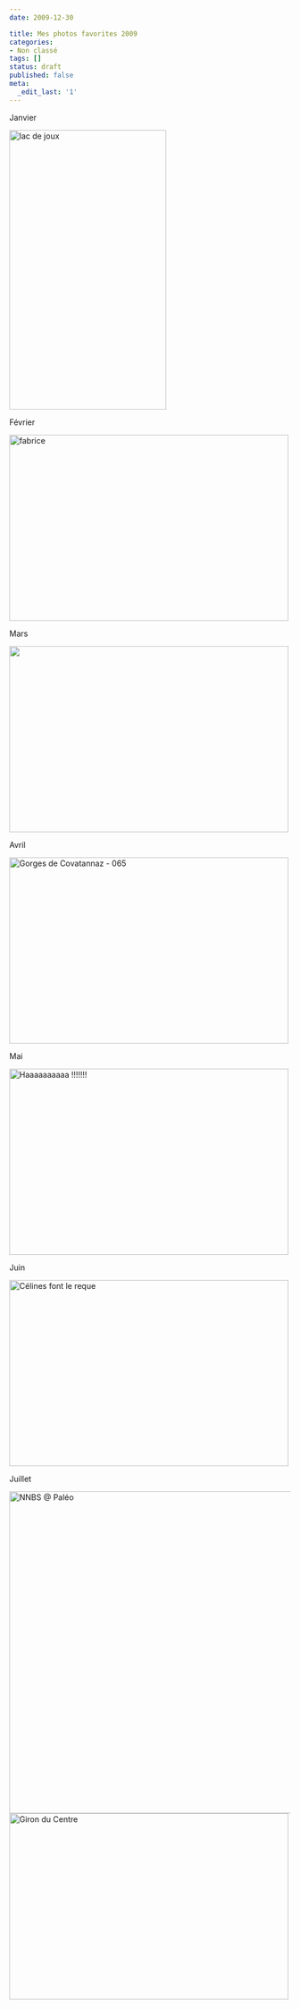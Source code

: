 ```yaml
---
date: 2009-12-30

title: Mes photos favorites 2009
categories:
- Non classé
tags: []
status: draft
published: false
meta:
  _edit_last: '1'
---
```

Janvier

<a title="lac de joux de alienlebarge, sur Flickr" href="https://www.flickr.com/photos/alienlebarge/3166442067/"><img src="https://farm4.static.flickr.com/3049/3166442067_8cce46e261.jpg" alt="lac de joux" width="281" height="500" /></a>

Février

<a title="fabrice de alienlebarge, sur Flickr" href="https://www.flickr.com/photos/alienlebarge/3305178789/"><img src="https://farm4.static.flickr.com/3495/3305178789_77ef6b46a6.jpg" alt="fabrice" width="500" height="333" /></a>

Mars

<a href="https://www.flickr.com/photos/alienlebarge/3336884465/" title="Sans titre de alienlebarge, sur Flickr"><img src="https://farm4.static.flickr.com/3619/3336884465_c535391535.jpg" width="500" height="333" alt="" /></a>

Avril

<a href="https://www.flickr.com/photos/alienlebarge/3437869330/" title="Gorges de Covatannaz - 065 de alienlebarge, sur Flickr"><img src="https://farm4.static.flickr.com/3411/3437869330_1b590f3611.jpg" width="500" height="333" alt="Gorges de Covatannaz - 065" /></a>

Mai

<a href="https://www.flickr.com/photos/alienlebarge/3584832973/" title="Haaaaaaaaaa !!!!!!! de alienlebarge, sur Flickr"><img src="https://farm3.static.flickr.com/2473/3584832973_0b565ab018.jpg" width="500" height="333" alt="Haaaaaaaaaa !!!!!!!" /></a>

Juin

<a href="https://www.flickr.com/photos/alienlebarge/3645827097/" title="Célines font le reque de alienlebarge, sur Flickr"><img src="https://farm4.static.flickr.com/3601/3645827097_c6480a805d.jpg" width="500" height="333" alt="Célines font le reque" /></a>

Juillet

<a href="https://www.flickr.com/photos/alienlebarge/3754951745/" title="NNBS @ Paléo de alienlebarge, sur Flickr"><img src="https://farm3.static.flickr.com/2660/3754951745_26404acb1e_b.jpg" width="1024" height="576" alt="NNBS @ Paléo" /></a>
<a href="https://www.flickr.com/photos/alienlebarge/3735114669/" title="Giron du Centre de alienlebarge, sur Flickr"><img src="https://farm3.static.flickr.com/2422/3735114669_db92ae31a8.jpg" width="500" height="333" alt="Giron du Centre" /></a>
